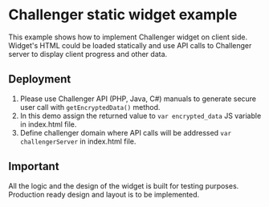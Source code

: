 # Challenger static widget example
This example shows how to implement Challenger widget on client side. Widget's HTML could be loaded statically and use API calls to Challenger server to display client progress and other data.

## Deployment
1. Please use Challenger API (PHP, Java, C#) manuals to generate secure user call with `getEncryptedData()` method.
2. In this demo assign the returned value to `var encrypted_data` JS variable in index.html file.
3. Define challenger domain where API calls will be addressed `var challengerServer` in index.html file.

## Important
All the logic and the design of the widget is built for testing purposes. Production ready design and layout is to be implemented.
